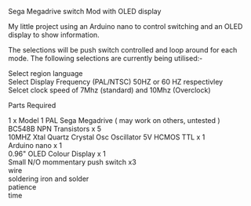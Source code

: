 Sega Megadrive switch Mod with OLED display  
  
My little project using an Arduino nano to control switching and an OLED display to show information.  
  
The selections will be push switch controlled and loop around for each mode. The following selections are currently being utilised:-  
  
Select region language  
Select Display Frequency (PAL/NTSC) 50HZ or 60 HZ respectivley  
Selcet clock speed of 7Mhz (standard) and 10Mhz (Overclock)  
  
Parts Required  
  
1 x Model 1 PAL Sega Megadrive ( may work on others, untested )  
BC548B NPN Transistors x 5  
10MHZ Xtal Quartz Crystal Osc Oscillator 5V HCMOS TTL x 1  
Arduino nano x 1  
0.96" OLED Colour Display x 1  
Small N/O mommentary push switch x3  
wire  
soldering iron and solder  
patience  
time  

